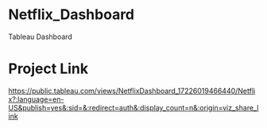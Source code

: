 # Netflix_Dashboard
Tableau Dashboard

# Project Link

https://public.tableau.com/views/NetflixDashboard_17226019466440/Netflix?:language=en-US&publish=yes&:sid=&:redirect=auth&:display_count=n&:origin=viz_share_link


